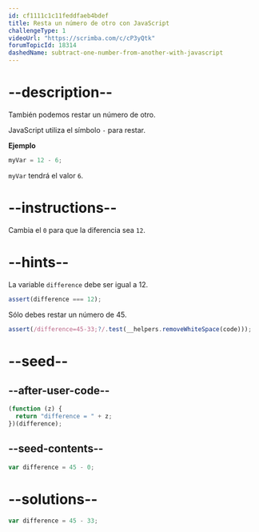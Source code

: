 ```yaml
---
id: cf1111c1c11feddfaeb4bdef
title: Resta un número de otro con JavaScript
challengeType: 1
videoUrl: "https://scrimba.com/c/cP3yQtk"
forumTopicId: 18314
dashedName: subtract-one-number-from-another-with-javascript
---
```


# --description--

También podemos restar un número de otro.

JavaScript utiliza el símbolo `-` para restar.

**Ejemplo**

```js
myVar = 12 - 6;
```

`myVar` tendrá el valor `6`.

# --instructions--

Cambia el `0` para que la diferencia sea `12`.

# --hints--

La variable `difference` debe ser igual a 12.

```js
assert(difference === 12);
```

Sólo debes restar un número de 45.

```js
assert(/difference=45-33;?/.test(__helpers.removeWhiteSpace(code)));
```

# --seed--

## --after-user-code--

```js
(function (z) {
  return "difference = " + z;
})(difference);
```

## --seed-contents--

```js
var difference = 45 - 0;
```

# --solutions--

```js
var difference = 45 - 33;
```
